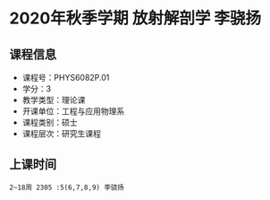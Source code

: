 # 2020年秋季学期 放射解剖学 李骁扬






## 课程信息

- 课程号：PHYS6082P.01
- 学分：3
- 教学类型：理论课
- 开课单位：工程与应用物理系
- 课程类别：硕士
- 课程层次：研究生课程

## 上课时间

```
2~18周 2305 :5(6,7,8,9) 李骁扬
```

